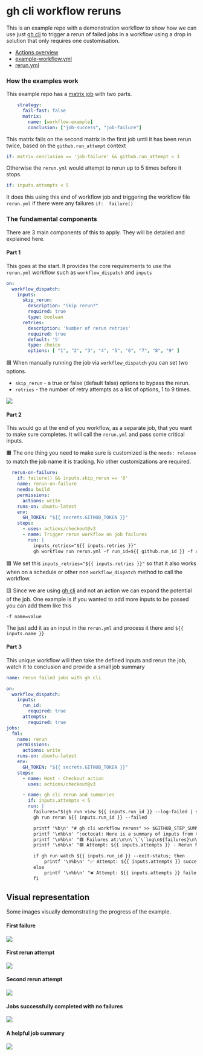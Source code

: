 # gh cli workflow reruns

This is an example repo with a demonstration workflow to show how we can use just [gh cli](https://github.com/cli/cli) to trigger a rerun of failed jobs in a workflow using a drop in solution that only requires one customisation.

* [Actions overview](https://github.com/userdocs/gh-cli-workflow-reruns/actions)
* [example-workflow.yml](https://github.com/userdocs/gh-cli-workflow-reruns/blob/main/.github/workflows/example-workflow.yml)
* [rerun.yml](https://github.com/userdocs/gh-cli-workflow-reruns/blob/main/.github/workflows/rerun.yml)

### How the examples work

This example repo has a [matrix job](https://github.com/userdocs/gh-cli-workflow-reruns/blob/main/.github/workflows/example-workflow.yml) with two parts.

```yml
    strategy:
      fail-fast: false
      matrix:
        name: [workflow-example]
        conclusion: ["job-success", "job-failure"]
```

This matrix fails on the second matrix in the first job until it has been rerun twice, based on the `github.run_attempt` context

```yml
if: matrix.conclusion == 'job-failure' && github.run_attempt < 3
```

Otherwise the `rerun.yml` would attempt to rerun up to 5 times before it stops.

```yml
if: inputs.attempts < 5
```

It does this using this end of workflow job and triggering the workflow file `rerun.yml` if there were any failures `if:  failure()`

### The fundamental components

There are 3 main components of this to apply. They will be detailed and explained here.

#### Part 1

This goes at the start. It provides the core requirements to use the `rerun.yml` workflow such as `workflow_dispatch` and `inputs`

```yml
on:
  workflow_dispatch:
    inputs:
      skip_rerun:
        description: "Skip rerun?"
        required: true
        type: boolean
      retries:
        description: 'Number of rerun retries'
        required: true
        default: '5'
        type: choice
        options: [ "1", "2", "3", "4", "5", "6", "7", "8", "9" ]
```

🟦 When manually running the job via `workflow_dispatch` you can set two options.

* `skip_rerun` - a true or false (default false) options to bypass the rerun.
* `retries` - the number of retry attempts as a list of options, 1 to 9 times.

![](docs/assets/images/workflow_dispatch.png)

#### Part 2

This would go at the end of you workflow, as a separate job, that you want to make sure completes. It will call the `rerun.yml` and pass some critical inputs.

🟧 The one thing you need to make sure is customized is the `needs: release` to match the job name it is tracking. No other customizations are required.

```yml
  rerun-on-failure:
    if: failure() && inputs.skip_rerun == '0'
    name: rerun-on-failure
    needs: build
    permissions:
      actions: write
    runs-on: ubuntu-latest
    env:
      GH_TOKEN: "${{ secrets.GITHUB_TOKEN }}"
    steps:
      - uses: actions/checkout@v3
      - name: Trigger rerun workflow on job failures
        run: |
          inputs_retries="${{ inputs.retries }}"
          gh workflow run rerun.yml -f run_id=${{ github.run_id }} -f attempts=${{ github.run_attempt }} -f retries=${inputs_retries:-5}
```

🟦 We set this `inputs_retries="${{ inputs.retries }}"` so that it also works when on a schedule or other non `workflow_dispatch` method to call the workflow.

🟨 Since we are using [gh cli](https://cli.github.com/manual/index) and not an action we can expand the potential of the job. One example is if you wanted to add more inputs to be passed you can add them like this

```
-f name=value
```

The just add it as an input in the `rerun.yml` and process it there and `${{ inputs.name }}`

#### Part 3

This unique workflow will then take the defined inputs and rerun the job, watch it to conclusion and provide a small job summary

```yaml
name: rerun failed jobs with gh cli

on:
  workflow_dispatch:
    inputs:
      run_id:
        required: true
      attempts:
        required: true
jobs:
  fml:
    name: rerun
    permissions:
      actions: write
    runs-on: ubuntu-latest
    env:
      GH_TOKEN: "${{ secrets.GITHUB_TOKEN }}"
    steps:
      - name: Host - Checkout action
        uses: actions/checkout@v3

      - name: gh cli rerun and summaries
        if: inputs.attempts < 5
        run: |
          failures="$(gh run view ${{ inputs.run_id }} --log-failed | sed "s,\x1B\[[0-9;]*[a-zA-Z],,g")"
          gh run rerun ${{ inputs.run_id }} --failed

          printf '%b\n' "# gh cli workflow reruns" >> $GITHUB_STEP_SUMMARY
          printf '\n%b\n' ":octocat: Here is a summary of inputs from the failed workflow" >> $GITHUB_STEP_SUMMARY
          printf '\n%b\n' "🟥 Failures at:\n\n\`\`\`log\n${failures}\n\`\`\`" >> $GITHUB_STEP_SUMMARY
          printf '\n%b\n' "🟦 Attempt: ${{ inputs.attempts }} - Rerun failed jobs in ${{ inputs.run_id }} :hammer:" >> $GITHUB_STEP_SUMMARY

          if gh run watch ${{ inputs.run_id }} --exit-status; then
              printf '\n%b\n' "✅ Attempt: ${{ inputs.attempts }} succeeded 😺" >> $GITHUB_STEP_SUMMARY
          else
              printf '\n%b\n' "❌ Attempt: ${{ inputs.attempts }} failed 😾" >> $GITHUB_STEP_SUMMARY
          fi
```

## Visual representation

Some images visually demonstrating the progress of the example.

#### First failure

![](docs/assets/images/1.png)

#### First rerun attempt

![](docs/assets/images/2.png)

#### Second rerun attempt

![](docs/assets/images/3.png)

#### Jobs successfully completed with no failures

![](docs/assets/images/4.png)

#### A helpful job summary

#### ![](docs/assets/images/5.png)
